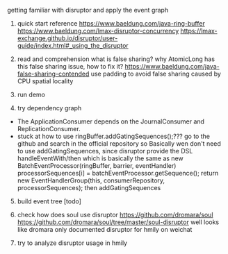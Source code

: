 getting familiar with disruptor and apply the event graph

1. quick start reference
https://www.baeldung.com/java-ring-buffer
https://www.baeldung.com/lmax-disruptor-concurrency
https://lmax-exchange.github.io/disruptor/user-guide/index.html#_using_the_disruptor
   
2. read and comprehension
what is false sharing? why AtomicLong has this false sharing issue, how to fix it?
   https://www.baeldung.com/java-false-sharing-contended
   use padding to avoid false sharing caused by CPU spatial locality
   
3. run demo 
   
4. try dependency graph
- The ApplicationConsumer depends on the JournalConsumer and ReplicationConsumer.
- stuck at how to use ringBuffer.addGatingSequences();??? 
  go to the github and search in the official repository
   so Basically wen don't need to use addGatingSequences, 
  since disruptor provide the DSL handleEventWith/then which is basically
  the same as 
  new BatchEventProcessor<T>(ringBuffer, barrier, eventHandler)
  processorSequences[i] = batchEventProcessor.getSequence();
  return new EventHandlerGroup<T>(this, consumerRepository, processorSequences);
   then addGatingSequences

5. build event tree [todo] 
   
6. check how does soul use disruptor
   https://github.com/dromara/soul
   https://github.com/dromara/soul/tree/master/soul-disruptor
   well looks like dromara only documented disruptor for hmily on weichat
   
5. try to analyze disruptor usage in hmily
   

   